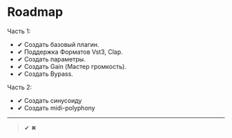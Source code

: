 
# Roadmap 

Часть 1:
- ✔ Создать базовый плагин. 
- ✔ Поддержка Форматов Vst3, Clap.   
- ✔ Создать параметры.
- ✔ Создать Gain (Мастер громкость).
- ✔ Создать Bypass.

Часть 2:
- ✔ Создать синусоиду
- ✔ Создать midi-polyphony 
---
> ✔ ✖